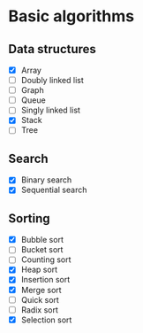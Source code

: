 # Basic algorithms

## Data structures
- [x] Array
- [ ] Doubly linked list
- [ ] Graph
- [ ] Queue
- [ ] Singly linked list
- [x] Stack
- [ ] Tree

## Search
- [x] Binary search
- [x] Sequential search

## Sorting
- [x] Bubble sort
- [ ] Bucket sort
- [ ] Counting sort
- [x] Heap sort
- [x] Insertion sort
- [x] Merge sort
- [ ] Quick sort
- [ ] Radix sort
- [x] Selection sort
